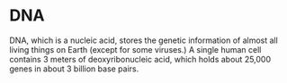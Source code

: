 # DNA

DNA, which is a nucleic acid, stores the genetic information of almost all
living things on Earth (except for some viruses.) A single human cell contains 3
meters of deoxyribonucleic acid, which holds about 25,000 genes in about 3
billion base pairs.
